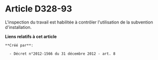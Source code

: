 # Article D328-93

L'inspection du travail est habilitée à contrôler l'utilisation de la subvention d'installation.

**Liens relatifs à cet article**

	**Créé par**:

	  - Décret n°2012-1566 du 31 décembre 2012 - art. 8
